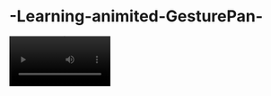 # -Learning-animited-GesturePan-

<video src='image/README/demo-test-1.mp4' width=180/>

Tech :
  react-native-gesture-handler(**GesturePan/WithTiming/WithSpring...**)
  React-Native
  Typescripts
